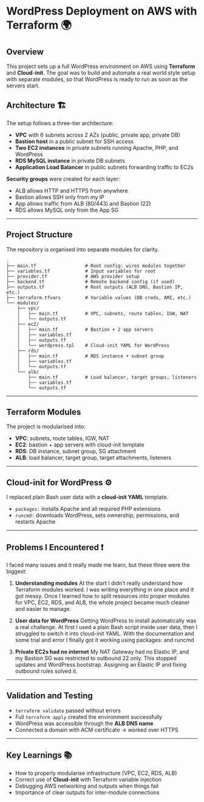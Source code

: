 
# WordPress Deployment on AWS with Terraform 🌍

## Overview

This project sets up a full WordPress environment on AWS using **Terraform** and **Cloud-init**. The goal was to build and automate a real world style setup with separate modules, so that WordPress is ready to run as soon as the servers start.


## Architecture 🏗️

The setup follows a three-tier architecture:

* **VPC** with 6 subnets across 2 AZs (public, private app, private DB)
* **Bastion host** in a public subnet for SSH access
* **Two EC2 instances** in private subnets running Apache, PHP, and WordPress
* **RDS MySQL instance** in private DB subnets
* **Application Load Balancer** in public subnets forwarding traffic to EC2s

**Security groups** were created for each layer:

* ALB allows HTTP and HTTPS from anywhere
* Bastion allows SSH only from my IP
* App allows traffic from ALB (80/443) and Bastion (22)
* RDS allows MySQL only from the App SG

---

## Project Structure  

The repository is organised into separate modules for clarity.  

```plaintext
.
├── main.tf                  # Root config: wires modules together
├── variables.tf             # Input variables for root
├── provider.tf              # AWS provider setup
├── backend.tf               # Remote backend config (if used)
├── outputs.tf               # Root outputs (ALB DNS, Bastion IP, etc.)
├── terraform.tfvars         # Variable values (DB creds, AMI, etc.)
└── modules/
    ├── vpc/
    │   ├── main.tf          # VPC, subnets, route tables, IGW, NAT
    │   └── outputs.tf
    ├── ec2/
    │   ├── main.tf          # Bastion + 2 app servers
    │   ├── variables.tf
    │   ├── outputs.tf
    │   └── wordpress.tpl    # Cloud-init YAML for WordPress
    ├── rds/
    │   ├── main.tf          # RDS instance + subnet group
    │   ├── variables.tf
    │   └── outputs.tf
    └── alb/
        ├── main.tf          # Load balancer, target groups, listeners
        ├── variables.tf
        └── outputs.tf
```

---

## Terraform Modules

The project is modularised into:

* **VPC**: subnets, route tables, IGW, NAT
* **EC2**: bastion + app servers with cloud-init template
* **RDS**: DB instance, subnet group, SG attachment
* **ALB**: load balancer, target group, target attachments, listeners

---

## Cloud-init for WordPress ⚙️

I replaced plain Bash user data with a **cloud-init YAML** template.

* `packages:` installs Apache and all required PHP extensions
* `runcmd:` downloads WordPress, sets ownership, permissions, and restarts Apache

---

## Problems I Encountered ❗

I faced many issues and it really made me learn,  but these three were the biggest:

1. **Understanding modules**
   At the start I didn’t really understand how Terraform modules worked. I was writing everything in one place and it got messy. Once I learned how to split resources into proper modules for VPC, EC2, RDS, and ALB, the whole project became much cleaner and easier to manage.

2. **User data for WordPress**
  Getting WordPress to install automatically was a real challenge. At first I used a plain Bash script inside user data, then I struggled to switch it into cloud-init YAML. With the documentation and some trial and error I finally got it working using packages: and runcmd

3. **Private EC2s had no internet** My NAT Gateway had no Elastic IP, and my Bastion SG was restricted to outbound 22 only. This stopped updates and WordPress bootstrap. Assigning an Elastic IP and fixing outbound rules solved it.
---

## Validation and Testing

* `terraform validate` passed without errors
* Full `terraform apply` created the environment successfully
* WordPress was accessible through the **ALB DNS name**
* Connected a domain with ACM certificate → worked over HTTPS

---

## Key Learnings 📚

* How to properly modularise infrastructure (VPC, EC2, RDS, ALB)
* Correct use of **Cloud-init** with Terraform variable injection
* Debugging AWS networking and outputs when things fail
* Importance of clear outputs for inter-module connections

